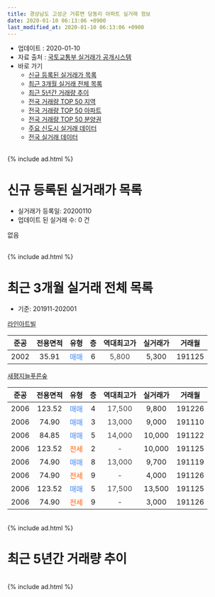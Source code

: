```yaml
---
title: 경상남도 고성군 거류면 당동리 아파트 실거래 정보
date: 2020-01-10 06:13:06 +0900
last_modified_at: 2020-01-10 06:13:06 +0900
---
```


* 업데이트 : 2020-01-10
* 자료 출처 : [국토교통부 실거래가 공개시스템](http://rt.molit.go.kr)
* 바로 가기
    * [신규 등록된 실거래가 목록](#신규-등록된-실거래가-목록)
    * [최근 3개월 실거래 전체 목록](#최근-3개월-실거래-전체-목록)
    * [최근 5년간 거래량 추이](#최근-5년간-거래량-추이)
    * [전국 거래량 TOP 50 지역](https://inasie.github.io/apt-trade-info/최근-3개월-전국에서-가장-거래가-많이-발생한-지역)
    * [전국 거래량 TOP 50 아파트](https://inasie.github.io/apt-trade-info/최근-3개월-전국에서-가장-거래가-많이-발생한-아파트)
    * [전국 거래량 TOP 50 분양권](https://inasie.github.io/apt-trade-info/최근-3개월-전국에서-가장-거래가-많이-발생한-분양권)
    * [주요 신도시 실거래 데이터](https://inasie.github.io/apt-trade-info/주요-신도시)
    * [전국 실거래 데이터](https://inasie.github.io/apt-trade-info/전국)
<br>
{% include ad.html %}
<br>

# 신규 등록된 실거래가 목록
* 실거래가 등록일: 20200110
* 업데이트 된 실거래 수: 0 건

없음

<br>
{% include ad.html %}
<br>

# 최근 3개월 실거래 전체 목록
* 기준: 201911-202001


[라인아트빌](https://search.naver.com/search.naver?query=%EA%B2%BD%EC%83%81%EB%82%A8%EB%8F%84+%EA%B3%A0%EC%84%B1%EA%B5%B0+%EA%B1%B0%EB%A5%98%EB%A9%B4+%EB%8B%B9%EB%8F%99%EB%A6%AC+%EB%9D%BC%EC%9D%B8%EC%95%84%ED%8A%B8%EB%B9%8C)

|준공|전용면적|유형|층|역대최고가|실거래가|거래월|
|:---:|:---:|:---:|:---:|:---:|:---:|:---:|
|2002|35.91|<span style="color:#4285f3">매매</span>|6|<span style="color:#444444">5,800</span>|5,300|191125|

[새평지늘푸른숲](https://search.naver.com/search.naver?query=%EA%B2%BD%EC%83%81%EB%82%A8%EB%8F%84+%EA%B3%A0%EC%84%B1%EA%B5%B0+%EA%B1%B0%EB%A5%98%EB%A9%B4+%EB%8B%B9%EB%8F%99%EB%A6%AC+%EC%83%88%ED%8F%89%EC%A7%80%EB%8A%98%ED%91%B8%EB%A5%B8%EC%88%B2)

|준공|전용면적|유형|층|역대최고가|실거래가|거래월|
|:---:|:---:|:---:|:---:|:---:|:---:|:---:|
|2006|123.52|<span style="color:#4285f3">매매</span>|4|<span style="color:#444444">17,500</span>|9,800|191226|
|2006|74.90|<span style="color:#4285f3">매매</span>|3|<span style="color:#444444">13,000</span>|9,000|191110|
|2006|84.85|<span style="color:#4285f3">매매</span>|5|<span style="color:#444444">14,000</span>|10,000|191122|
|2006|123.52|<span style="color:#ff5a00">전세</span>|2|<span style="color:#444444">-</span>|10,000|191125|
|2006|74.90|<span style="color:#4285f3">매매</span>|8|<span style="color:#444444">13,000</span>|9,700|191119|
|2006|74.90|<span style="color:#ff5a00">전세</span>|9|<span style="color:#444444">-</span>|4,000|191126|
|2006|123.52|<span style="color:#4285f3">매매</span>|5|<span style="color:#444444">17,500</span>|13,500|191125|
|2006|74.90|<span style="color:#ff5a00">전세</span>|9|<span style="color:#444444">-</span>|3,000|191126|


<br>
{% include ad.html %}
<br>

# 최근 5년간 거래량 추이


<div style="width:100%;">
    <canvas id="deal_progress" height="200"></canvas>
</div>

<script>
new Chart(document.getElementById("deal_progress"), {
    type: 'line',
    data: {
        labels: ['201501','201502','201503','201504','201505','201506','201507','201508','201509','201510','201511','201512','201601','201602','201603','201604','201605','201606','201607','201608','201609','201610','201611','201612','201701','201702','201703','201704','201705','201706','201707','201708','201709','201710','201711','201712','201801','201802','201803','201804','201805','201806','201807','201808','201809','201810','201811','201812','201901','201902','201903','201904','201905','201906','201907','201908','201909','201910','201911','201912','202001'],
        datasets: [{
            label: '매매',
            pointRadius: 1,
            data: [1, 1, 5, 1, 2, 2, 2, 2, 3, 0, 1, 1, 2, 2, 6, 1, 1, 1, 1, 1, 1, 2, 8, 0, 2, 4, 0, 0, 2, 0, 0, 2, 5, 0, 0, 1, 3, 3, 3, 1, 1, 0, 0, 1, 0, 2, 2, 0, 0, 1, 2, 1, 1, 1, 1, 0, 1, 1, 5, 1, 0],
            borderColor: "rgba(255, 201, 14, 1)",
            backgroundColor: "rgba(255, 201, 14, 0.5)",
            fill: false,
            lineTension: 0
        },{
            label: '전월세',
            pointRadius: 1,
            data: [1, 0, 0, 0, 0, 0, 1, 0, 0, 0, 0, 0, 1, 0, 0, 2, 0, 0, 1, 1, 1, 0, 0, 0, 0, 3, 0, 0, 0, 0, 0, 0, 0, 0, 0, 0, 0, 2, 0, 2, 2, 0, 2, 0, 1, 1, 0, 0, 1, 1, 0, 0, 1, 3, 1, 0, 0, 0, 3, 0, 0],
            borderColor: "rgba(0, 141, 185, 1)",
            backgroundColor: "rgba(0, 141, 185, 0.5)",
            fill: false,
            lineTension: 0
        }
        ]
    },
    options: {
        responsive: true,
        title: {
            display: false
        },
        tooltips: {
            mode: 'index',
            intersect: false
        },
        hover: {
            mode: 'nearest',
            intersect: true
        },
        scales: {
            xAxes: [{
                display: true,
                scaleLabel: {
                    display: true,
                    labelString: '년/월'
                }
            }],
            yAxes: [{
                display: true,
                ticks: {
                    suggestedMin: 0,
                },
                scaleLabel: {
                    display: true,
                    labelString: '실거래 수'
                }
            }]
        }
    }
});

</script>


<br>
{% include ad.html %}
<br>

